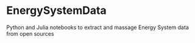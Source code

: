 # EnergySystemData
Python and Julia notebooks to extract and massage Energy System data from open sources
